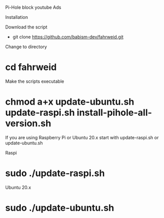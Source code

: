Pi-Hole block youtube Ads

Installation

Download the script

* git clone https://github.com/babism-dev/fahrweid.git

Change to directory

# cd fahrweid

Make the scripts executable

# chmod a+x update-ubuntu.sh update-raspi.sh install-pihole-all-version.sh

If you are using Raspberry Pi or Ubuntu 20.x start with update-raspi.sh or update-ubuntu.sh

Raspi
# sudo ./update-raspi.sh

Ubuntu 20.x
# sudo ./update-ubuntu.sh
